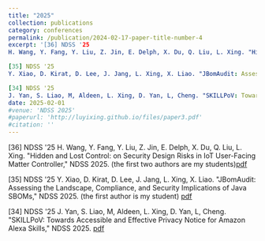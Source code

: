 ```yaml
---
title: "2025"
collection: publications
category: conferences
permalink: /publication/2024-02-17-paper-title-number-4
excerpt: '[36] NDSS '25 
H. Wang, Y. Fang, Y. Liu, Z. Jin, E. Delph, X. Du, Q. Liu, L. Xing. "Hidden and Lost Control: on Security Design Risks in IoT User-Facing Matter Controller," NDSS 2025. (the first two authors are my students)[pdf]()

[35] NDSS '25
Y. Xiao, D. Kirat, D. Lee, J. Jang, L. Xing, X. Liao. "JBomAudit: Assessing the Landscape, Compliance, and Security Implications of Java SBOMs," NDSS 2025. (the first author is my student) [pdf]()

[34] NDSS '25
J. Yan, S. Liao, M, Aldeen, L. Xing, D. Yan, L, Cheng. "SKILLPoV: Towards Accessible and Effective Privacy Notice for Amazon Alexa Skills," NDSS 2025. [pdf]()'
date: 2025-02-01
#venue: 'NDSS 2025'
#paperurl: 'http://luyixing.github.io/files/paper3.pdf'
#citation: ''
---
```


[36] NDSS '25 H. Wang, Y. Fang, Y. Liu, Z. Jin, E. Delph, X. Du, Q. Liu, L. Xing. "Hidden and Lost Control: on Security Design Risks in IoT User-Facing Matter Controller," NDSS 2025. (the first two authors are my students)[pdf]()

[35] NDSS '25
Y. Xiao, D. Kirat, D. Lee, J. Jang, L. Xing, X. Liao. "JBomAudit: Assessing the Landscape, Compliance, and Security Implications of Java SBOMs," NDSS 2025. (the first author is my student) [pdf]()

[34] NDSS '25
J. Yan, S. Liao, M, Aldeen, L. Xing, D. Yan, L, Cheng. "SKILLPoV: Towards Accessible and Effective Privacy Notice for Amazon Alexa Skills," NDSS 2025. [pdf]()